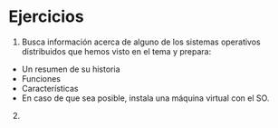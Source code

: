 # Ejercicios

1. Busca información acerca de alguno de los sistemas operativos distribuidos que hemos visto en el tema y prepara:
  * Un resumen de su historia
  * Funciones
  * Características
  * En caso de que sea posible, instala una máquina virtual con el SO.

2.   

